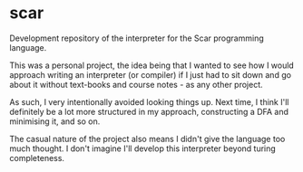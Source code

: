 # scar
Development repository of the interpreter for the Scar programming language.

This was a personal project, the idea being that I wanted to see how I would
approach writing an interpreter (or compiler) if I just had to sit down and
go about it without text-books and course notes - as any other project.

As such, I very intentionally avoided looking things up. Next time, I think
I'll definitely be a lot more structured in my approach, constructing a
DFA and minimising it, and so on.

The casual nature of the project also means I didn't give the language
too much thought. I don't imagine I'll develop this interpreter beyond turing
completeness.
